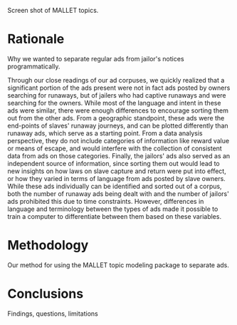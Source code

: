 Screen shot of MALLET topics.

# Rationale

Why we wanted to separate regular ads from jailor's notices programmatically. 

Through our close readings of our ad corpuses, we quickly realized that a significant portion of the ads present were not in fact ads posted by owners searching for runaways, but of jailers who had captive runaways and were searching for the owners. While most of the language and intent in these ads were similar, there were enough differences to encourage sorting them out from the other ads.  From a geographic standpoint, these ads were the end-points of slaves' runaway journeys, and can be plotted differently than runaway ads, which serve as a starting point.  From a data analysis perspective, they do not include categories of information like reward value or means of escape, and would interfere with the collection of consistent data from ads on those categories.  Finally, the jailors' ads also served as an independent source of information, since sorting them out would lead to new insights on how laws on slave capture and return were put into effect, or how they varied in terms of language from ads posted by slave owners.
While these ads individually can be identified and sorted out of a corpus, both the number of runaway ads being dealt with and the number of jailors' ads prohibited this due to time constraints.  However, differences in language and terminology between the types of ads made it possible to train a computer to differentiate between them based on these variables.

# Methodology

Our method for using the MALLET topic modeling package to separate ads.

# Conclusions

Findings, questions, limitations


